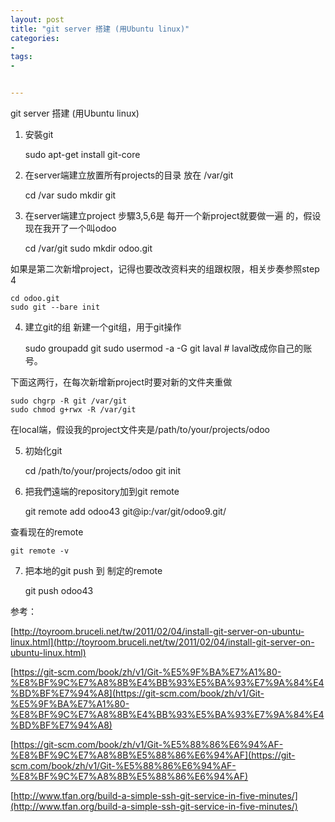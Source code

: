 ```yaml
---
layout: post
title: "git server 搭建 (用Ubuntu linux)"
categories:
- 
tags:
- 


---
```



git server 搭建 (用Ubuntu linux)

1. 安裝git

	sudo apt-get install git-core

2. 在server端建立放置所有projects的目录
放在 /var/git

	cd /var
	sudo mkdir git

3. 在server端建立project
步驟3,5,6是 每开一个新project就要做一遍 的，假设现在我开了一个叫odoo

	cd /var/git
	sudo mkdir odoo.git

如果是第二次新增project，记得也要改改资料夹的组跟权限，相关步奏参照step 4
	
	cd odoo.git
	sudo git --bare init

4. 建立git的组
新建一个git组，用于git操作

	sudo groupadd git
	sudo usermod -a -G git laval # laval改成你自己的账号。

下面这两行，在每次新增新project时要对新的文件夹重做

	sudo chgrp -R git /var/git
	sudo chmod g+rwx -R /var/git
	
在local端，假设我的project文件夹是/path/to/your/projects/odoo

5. 初始化git
	
	cd /path/to/your/projects/odoo
	git init

6. 把我們遠端的repository加到git remote
	
	git remote add odoo43 git@ip:/var/git/odoo9.git/

查看现在的remote
	
	git remote -v

7. 把本地的git push 到 制定的remote

	git push odoo43 

参考：

[http://toyroom.bruceli.net/tw/2011/02/04/install-git-server-on-ubuntu-linux.html](http://toyroom.bruceli.net/tw/2011/02/04/install-git-server-on-ubuntu-linux.html)

[https://git-scm.com/book/zh/v1/Git-%E5%9F%BA%E7%A1%80-%E8%BF%9C%E7%A8%8B%E4%BB%93%E5%BA%93%E7%9A%84%E4%BD%BF%E7%94%A8](https://git-scm.com/book/zh/v1/Git-%E5%9F%BA%E7%A1%80-%E8%BF%9C%E7%A8%8B%E4%BB%93%E5%BA%93%E7%9A%84%E4%BD%BF%E7%94%A8)

[https://git-scm.com/book/zh/v1/Git-%E5%88%86%E6%94%AF-%E8%BF%9C%E7%A8%8B%E5%88%86%E6%94%AF](https://git-scm.com/book/zh/v1/Git-%E5%88%86%E6%94%AF-%E8%BF%9C%E7%A8%8B%E5%88%86%E6%94%AF)

[http://www.tfan.org/build-a-simple-ssh-git-service-in-five-minutes/](http://www.tfan.org/build-a-simple-ssh-git-service-in-five-minutes/)
